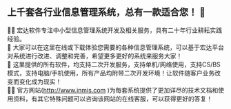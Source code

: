 ## 上千套各行业信息管理系统，总有一款适合您！ 👋  
🙋‍♀️ 宏达软件专注中小型信息管理系统开发及相关服务，具有二十年行业耕耘实践经验。  
🌈 大家可以在这里在线或下载体验您需要的各种信息管理系统，可以基于宏达平台对系统进行改进、调整和完善，希望更多更好的系统来服务大家！  
💠 这里提供的所有软件，均支持二次开发服务，支持单机/网络使用，支持CS/BS模式，支持电脑/手机使用，所有产品均附带二次开发环境！让软件随客户业务改变而变化成为现实！   
👩‍💻 官方网站(http://www.inmis.com )为每套系统提供了更加详尽的技术文档和使用资料，有其它特殊问题可以咨询该网站的在线客服，可以获得更好的答复！  
